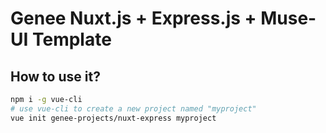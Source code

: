 # Genee Nuxt.js + Express.js + Muse-UI Template

## How to use it?
```bash
npm i -g vue-cli
# use vue-cli to create a new project named "myproject"
vue init genee-projects/nuxt-express myproject
```